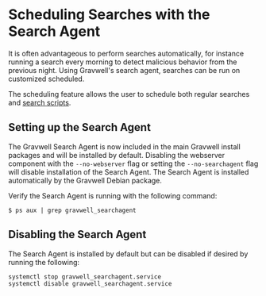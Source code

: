 # Scheduling Searches with the Search Agent

It is often advantageous to perform searches automatically, for instance running a search every morning to detect malicious behavior from the previous night. Using Gravwell's search agent, searches can be run on customized scheduled.

The scheduling feature allows the user to schedule both regular searches and [search scripts](scriptingsearch.md).

## Setting up the Search Agent

The Gravwell Search Agent is now included in the main Gravwell install packages and will be installed by default. Disabling the webserver component with the `--no-webserver` flag or setting the `--no-searchagent` flag will disable installation of the Search Agent. The Search Agent is installed automatically by the Gravwell Debian package.

Verify the Search Agent is running with the following command:

```
$ ps aux | grep gravwell_searchagent
```

## Disabling the Search Agent

The Search Agent is installed by default but can be disabled if desired by running the following:

```
systemctl stop gravwell_searchagent.service
systemctl disable gravwell_searchagent.service
```

